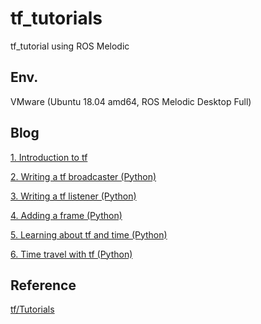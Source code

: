 # tf_tutorials
tf_tutorial using ROS Melodic

## Env.
VMware (Ubuntu 18.04 amd64, ROS Melodic Desktop Full)

## Blog

[1. Introduction to tf](https://jstar0525.tistory.com/322)

[2. Writing a tf broadcaster (Python)](https://jstar0525.tistory.com/323)

[3. Writing a tf listener (Python)](https://jstar0525.tistory.com/324)

[4. Adding a frame (Python)](https://jstar0525.tistory.com/325)

[5. Learning about tf and time (Python)](https://jstar0525.tistory.com/326)

[6. Time travel with tf (Python)](https://jstar0525.tistory.com/327)

## Reference

[tf/Tutorials](http://wiki.ros.org/tf/Tutorials)